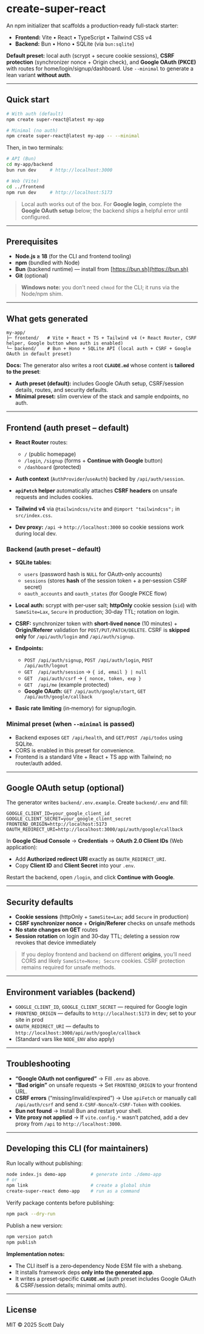 # create-super-react

An npm initializer that scaffolds a production‑ready full‑stack starter:

* **Frontend:** Vite • React • TypeScript • Tailwind CSS v4
* **Backend:** Bun • Hono • SQLite (via `bun:sqlite`)

**Default preset:** local auth (scrypt + secure cookie sessions), **CSRF protection** (synchronizer nonce + Origin check), and **Google OAuth (PKCE)** with routes for home/login/signup/dashboard.
Use `--minimal` to generate a lean variant **without auth**.

---

## Quick start

```bash
# With auth (default)
npm create super-react@latest my-app

# Minimal (no auth)
npm create super-react@latest my-app -- --minimal
```

Then, in two terminals:

```bash
# API (Bun)
cd my-app/backend
bun run dev     # http://localhost:3000

# Web (Vite)
cd ../frontend
npm run dev     # http://localhost:5173
```

> Local auth works out of the box. For **Google login**, complete the **Google OAuth setup** below; the backend ships a helpful error until configured.

---

## Prerequisites

* **Node.js ≥ 18** (for the CLI and frontend tooling)
* **npm** (bundled with Node)
* **Bun** (backend runtime) — install from [https://bun.sh](https://bun.sh)
* **Git** (optional)

> **Windows note:** you don’t need `chmod` for the CLI; it runs via the Node/npm shim.

---

## What gets generated

```
my-app/
├─ frontend/   # Vite + React + TS + Tailwind v4 (+ React Router, CSRF helper, Google button when auth is enabled)
└─ backend/    # Bun + Hono + SQLite API (local auth + CSRF + Google OAuth in default preset)
```

**Docs:** The generator also writes a root **`CLAUDE.md`** whose content is **tailored to the preset**:

* **Auth preset (default):** includes Google OAuth setup, CSRF/session details, routes, and security defaults.
* **Minimal preset:** slim overview of the stack and sample endpoints, no auth.

---

## Frontend (auth preset – default)

* **React Router** routes:

  * `/` (public homepage)
  * `/login`, `/signup` (forms + **Continue with Google** button)
  * `/dashboard` (protected)
* **Auth context** (`AuthProvider`/`useAuth`) backed by `/api/auth/session`.
* **`apiFetch` helper** automatically attaches **CSRF headers** on unsafe requests and includes cookies.
* **Tailwind v4** via `@tailwindcss/vite` and `@import "tailwindcss";` in `src/index.css`.
* **Dev proxy:** `/api` → `http://localhost:3000` so cookie sessions work during local dev.

### Backend (auth preset – default)

* **SQLite tables:**

  * `users` (password hash is `NULL` for OAuth‑only accounts)
  * `sessions` (stores **hash** of the session token + a per‑session CSRF secret)
  * `oauth_accounts` and `oauth_states` (for Google PKCE flow)
* **Local auth:** scrypt with per‑user salt; **httpOnly** cookie session (`sid`) with `SameSite=Lax`, `Secure` in production; 30‑day TTL; rotation on login.
* **CSRF:** synchronizer token with **short‑lived nonce** (10 minutes) + **Origin/Referer** validation for `POST/PUT/PATCH/DELETE`. CSRF is **skipped only** for `/api/auth/login` and `/api/auth/signup`.
* **Endpoints:**

  * `POST /api/auth/signup`, `POST /api/auth/login`, `POST /api/auth/logout`
  * `GET  /api/auth/session` → `{ id, email } | null`
  * `GET  /api/auth/csrf` → `{ nonce, token, exp }`
  * `GET  /api/me` (example protected)
  * **Google OAuth:** `GET /api/auth/google/start`, `GET /api/auth/google/callback`
* **Basic rate limiting** (in‑memory) for signup/login.

### Minimal preset (when `--minimal` is passed)

* Backend exposes `GET /api/health`, and `GET/POST /api/todos` using SQLite.
* CORS is enabled in this preset for convenience.
* Frontend is a standard Vite + React + TS app with Tailwind; no router/auth added.

---

## Google OAuth setup (optional)

The generator writes `backend/.env.example`. Create `backend/.env` and fill:

```env
GOOGLE_CLIENT_ID=your_google_client_id
GOOGLE_CLIENT_SECRET=your_google_client_secret
FRONTEND_ORIGIN=http://localhost:5173
OAUTH_REDIRECT_URI=http://localhost:3000/api/auth/google/callback
```

In **Google Cloud Console** → **Credentials** → **OAuth 2.0 Client IDs** (Web application):

* Add **Authorized redirect URI** exactly as `OAUTH_REDIRECT_URI`.
* Copy **Client ID** and **Client Secret** into your `.env`.

Restart the backend, open `/login`, and click **Continue with Google**.

---

## Security defaults

* **Cookie sessions** (httpOnly + `SameSite=Lax`; add `Secure` in production)
* **CSRF synchronizer nonce** + **Origin/Referer** checks on unsafe methods
* **No state changes on GET** routes
* **Session rotation** on login and 30‑day TTL; deleting a session row revokes that device immediately

> If you deploy frontend and backend on different **origins**, you’ll need CORS and likely `SameSite=None; Secure` cookies. CSRF protection remains required for unsafe methods.

---

## Environment variables (backend)

* `GOOGLE_CLIENT_ID`, `GOOGLE_CLIENT_SECRET` — required for Google login
* `FRONTEND_ORIGIN` — defaults to `http://localhost:5173` in dev; set to your site in prod
* `OAUTH_REDIRECT_URI` — defaults to `http://localhost:3000/api/auth/google/callback`
* (Standard vars like `NODE_ENV` also apply)

---

## Troubleshooting

* **“Google OAuth not configured”** → Fill `.env` as above.
* **“Bad origin”** on unsafe requests → Set `FRONTEND_ORIGIN` to your frontend URL.
* **CSRF errors** (“missing/invalid/expired”) → Use `apiFetch` or manually call `/api/auth/csrf` and send `X‑CSRF‑Nonce`/`X‑CSRF‑Token` with cookies.
* **Bun not found** → Install Bun and restart your shell.
* **Vite proxy not applied** → If `vite.config.*` wasn’t patched, add a dev proxy from `/api` to `http://localhost:3000`.

---

## Developing this CLI (for maintainers)

Run locally without publishing:

```bash
node index.js demo-app         # generate into ./demo-app
# or
npm link                       # create a global shim
create-super-react demo-app    # run as a command
```

Verify package contents before publishing:

```bash
npm pack --dry-run
```

Publish a new version:

```bash
npm version patch
npm publish
```

**Implementation notes:**

* The CLI itself is a zero‑dependency Node ESM file with a shebang.
* It installs framework deps **only into the generated app**.
* It writes a preset‑specific **`CLAUDE.md`** (auth preset includes Google OAuth & CSRF/session details; minimal omits auth).

---

## License

MIT © 2025 Scott Daly
